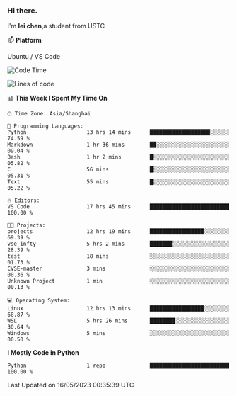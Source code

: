 ### Hi there.
I'm **lei chen**,a student from USTC

📫 **Platform**

Ubuntu / VS Code

<!--START_SECTION:waka-->
![Code Time](http://img.shields.io/badge/Code%20Time-63%20hrs%2035%20mins-blue)

![Lines of code](https://img.shields.io/badge/From%20Hello%20World%20I%27ve%20Written-0%20lines%20of%20code-blue)

📊 **This Week I Spent My Time On** 

```text
🕑︎ Time Zone: Asia/Shanghai

💬 Programming Languages: 
Python                   13 hrs 14 mins      ███████████████████░░░░░░   74.59 % 
Markdown                 1 hr 36 mins        ██░░░░░░░░░░░░░░░░░░░░░░░   09.04 % 
Bash                     1 hr 2 mins         █░░░░░░░░░░░░░░░░░░░░░░░░   05.82 % 
C                        56 mins             █░░░░░░░░░░░░░░░░░░░░░░░░   05.31 % 
Text                     55 mins             █░░░░░░░░░░░░░░░░░░░░░░░░   05.22 % 

🔥 Editors: 
VS Code                  17 hrs 45 mins      █████████████████████████   100.00 % 

🐱‍💻 Projects: 
projects                 12 hrs 19 mins      █████████████████░░░░░░░░   69.39 % 
vse_infty                5 hrs 2 mins        ███████░░░░░░░░░░░░░░░░░░   28.39 % 
test                     18 mins             ░░░░░░░░░░░░░░░░░░░░░░░░░   01.73 % 
CVSE-master              3 mins              ░░░░░░░░░░░░░░░░░░░░░░░░░   00.36 % 
Unknown Project          1 min               ░░░░░░░░░░░░░░░░░░░░░░░░░   00.13 % 

💻 Operating System: 
Linux                    12 hrs 13 mins      █████████████████░░░░░░░░   68.87 % 
WSL                      5 hrs 26 mins       ████████░░░░░░░░░░░░░░░░░   30.64 % 
Windows                  5 mins              ░░░░░░░░░░░░░░░░░░░░░░░░░   00.50 % 
```

**I Mostly Code in Python** 

```text
Python                   1 repo              █████████████████████████   100.00 % 
```




 Last Updated on 16/05/2023 00:35:39 UTC
<!--END_SECTION:waka-->
